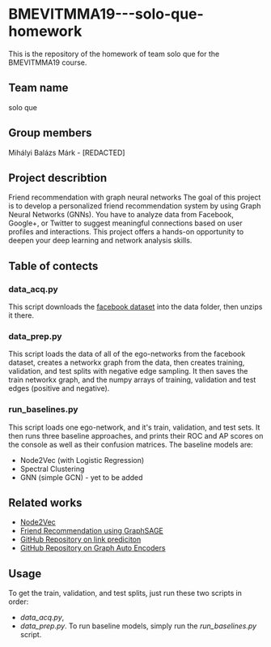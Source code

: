 # BMEVITMMA19---solo-que-homework
This is the repository of the homework of team solo que for the BMEVITMMA19 course.


## Team name
solo que

## Group members
Mihályi Balázs Márk - [REDACTED]

## Project describtion
Friend recommendation with graph neural networks
The goal of this project is to develop a personalized friend recommendation system by using Graph Neural Networks (GNNs). You have to analyze data from Facebook, Google+, or Twitter to suggest meaningful connections based on user profiles and interactions. This project offers a hands-on opportunity to deepen your deep learning and network analysis skills.

## Table of contects
### data_acq.py
This script downloads the [facebook dataset](https://snap.stanford.edu/data/ego-Facebook.html) into the data folder, then unzips it there.

### data_prep.py
This script loads the data of all of the ego-networks from the facebook dataset, creates a networkx graph from the data, then creates training, validation, and test splits with negative edge sampling. It then saves the train networkx graph, and the numpy arrays of training, validation and test edges (positive and negative).

### run_baselines.py
This script loads one ego-network, and it's train, validation, and test sets. It then runs three baseline approaches, and prints their ROC and AP scores on the console as well as their confusion matrices.
The baseline models are:
- Node2Vec (with Logistic Regression)
- Spectral Clustering
- GNN (simple GCN) - yet to be added

## Related works
- [Node2Vec](https://arxiv.org/abs/1607.00653)
- [Friend Recommendation using GraphSAGE](https://medium.com/stanford-cs224w/friend-recommendation-using-graphsage-ffcda2aaf8d6)
- [GitHub Repository on link prediciton](https://github.com/lucashu1/link-prediction)
- [GitHub Repository on Graph Auto Encoders](https://github.com/tkipf/gae/tree/master)


## Usage
To get the train, validation, and test splits, just run these two scripts in order: 
- _data_acq.py_,
- _data_prep.py_.
To run baseline models, simply run the _run_baselines.py_ script.
